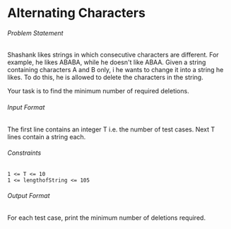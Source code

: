 # Alternating Characters
###### Problem Statement

Shashank likes strings in which consecutive characters are different. 
For example, he likes ABABA, while he doesn't like ABAA. Given a string containing characters A and B only, i
he wants to change it into a string he likes. To do this, 
he is allowed to delete the characters in the string.

Your task is to find the minimum number of required deletions.

###### Input Format 

The first line contains an integer T i.e. the number of test cases. 
Next T lines contain a string each.

###### Constraints 
    1 <= T <= 10 
    1 <= lengthofString <= 105 

###### Output Format 
For each test case, print the minimum number of deletions required.

